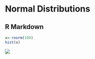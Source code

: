 # Normal Distributions



## R Markdown




```r
x<-rnorm(100)
hist(x)
```

![](normal_dist_files/figure-html/unnamed-chunk-1-1.png)<!-- -->



